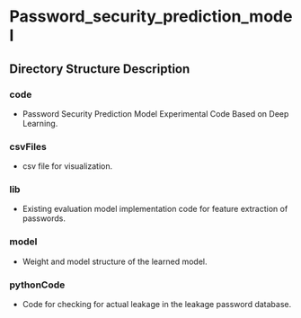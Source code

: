 # Password_security_prediction_model
## Directory Structure Description

### code
- Password Security Prediction Model Experimental Code Based on Deep Learning.

### csvFiles
- csv file for visualization.

### lib
- Existing evaluation model implementation code for feature extraction of passwords.

### model
- Weight and model structure of the learned model.

### pythonCode
- Code for checking for actual leakage in the leakage password database.